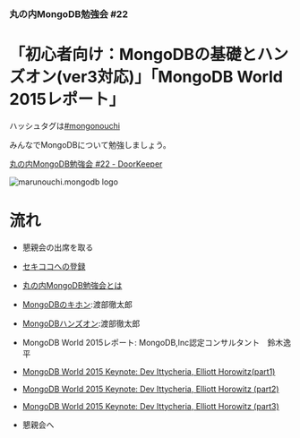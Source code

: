 ### 丸の内MongoDB勉強会 #22

# 「初心者向け：MongoDBの基礎とハンズオン(ver3対応)」「MongoDB World 2015レポート」

ハッシュタグは[#mongonouchi](https://twitter.com/search?q=%23mongonouchi&src=hash)

みんなでMongoDBについて勉強しましょう。

[丸の内MongoDB勉強会 #22 - DoorKeeper](https://mongonouchi.doorkeeper.jp/events/26940)

![marunouchi.mongodb logo](http://syokenz.github.com/marunouchi-mongodb/images/mongodb_logo.png)

# 流れ
* 懇親会の出席を取る
* [セキココへの登録](http://sekico.co/zaseki/548)
* [丸の内MongoDB勉強会とは](http://rinrin0108.github.io/slides/mongonouchi/#0)
* [MongoDBのキホン](https://www.slideshare.net/tetsutarowatanabe/mongo-db-32210761):渡部徹太郎
* [MongoDBハンズオン](fetarodc/README.md):渡部徹太郎
* MongoDB World 2015レポート: MongoDB,Inc認定コンサルタント　鈴木逸平
 * [MongoDB World 2015 Keynote: Dev Ittycheria, Elliott Horowitz(part1)](https://www.evernote.com/l/ABVCk0Cx0O9N64dDScAklBn9jwPvFl9lOyA)
 * [MongoDB World 2015 Keynote: Dev Ittycheria, Elliott Horowitz (part2)](https://www.evernote.com/l/ABU3ZSvOqGtPZYFkIlBrupuesFtzkzuvK50)
 * [MongoDB World 2015 Keynote: Dev Ittycheria, Elliott Horowitz (part3)](https://www.evernote.com/l/ABXCjbA83XdKn4nYJxlm_KJmlmx8k5ifoyk)
 
* 懇親会へ




